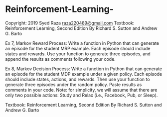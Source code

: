 # Reinforcement-Learning-
Copyright: 2019 Syed Raza <raza220489@gmail.com>
Textbook: Reinforcement Learning, Second Edition
By Richard S. Sutton and Andrew G. Barto

Ex 7, Markov Reward Process: Write a function in Python that can generate an episode for the student MRP example. Each episode should include states and rewards. Use your function to generate three episodes, and append the results as comments following your code.

Ex 8, Markov Decision Process: Write a function in Python that can generate an episode for the student MDP example under a given policy. Each episode should include states, actions, and rewards. Then use your function to generate three episodes under the random policy. Paste results as comments in your code. 
Note: for simplicity, we will assume that there are only two possible actions: Study and Relax (i.e., Facebook, Pub, or Sleep).

Textbook: Reinforcement Learning, Second Edition
By Richard S. Sutton and Andrew G. Barto

